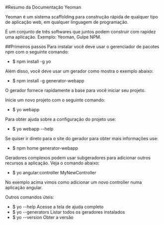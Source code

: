 #Resumo da Documentação Yeoman

Yeoman é um sistema scaffolding para construção rápida de qualquer tipo de aplicação web, em qualquer linguagem de programação.

É um conjunto de três softwares que juntos podem construir com rapidez uma aplicação. Exemplo: Yeoman, Gulpe NPM.

##Primeiros passos
Para instalar você deve usar o gerenciador de pacotes npm com o seguinte comando:
- $ npm install -g yo
  
Além disso, você deve usar um gerador como mostra o exemplo abaixo:
- $ npm install -g generator-webapp

O gerador fornece rapidamente a base para você iniciar seu projeto.

Inicie um novo projeto com o seguinte comando:
- $ yo webapp

Para obter ajuda sobre a configuração do projeto use:
- $ yo webapp --help

Se quiser ir direto para o site do gerador para obter mais informações use:
- $ npm home generator-webapp

Geradores complexos podem usar subgeradores para adicionar outros recursos a aplicação. Veja o comando abaixo:
- $ yo angular:controller MyNewController

No exemplo acima vimos como adicionar um novo controller numa aplicação angular.

Outros comandos úteis:
- $ yo --help Acesse a tela de ajuda completo
- $ yo --generators Listar todos os geradores instalados
- $ yo --version Obter a versão
